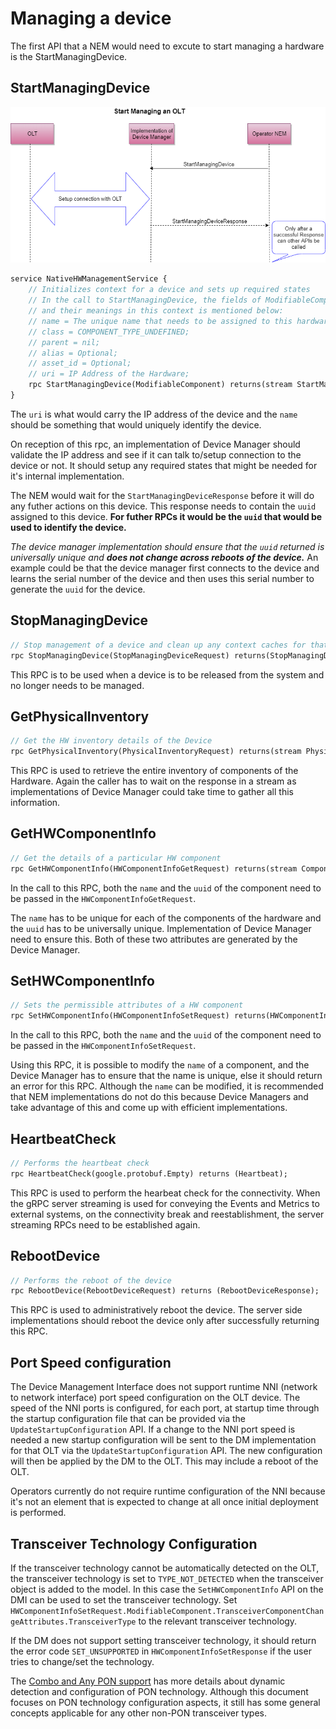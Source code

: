 # Managing a device

The first API that a NEM would need to excute to start managing a hardware is the StartManagingDevice.

## StartManagingDevice
![Managing a Device](images/managing_device.png "Start Managing an OLT")
``` protobuf
service NativeHWManagementService {
    // Initializes context for a device and sets up required states
    // In the call to StartManagingDevice, the fields of ModifiableComponent which are relevant
    // and their meanings in this context is mentioned below:
    // name = The unique name that needs to be assigned to this hardware;
    // class = COMPONENT_TYPE_UNDEFINED;
    // parent = nil;
    // alias = Optional;
    // asset_id = Optional;
    // uri = IP Address of the Hardware;
    rpc StartManagingDevice(ModifiableComponent) returns(stream StartManagingDeviceResponse);
}
```
The `uri` is what would carry the IP address of the device and the `name` should be something that would uniquely identify the device.

On reception of this rpc, an implementation of Device Manager should validate the IP address and see if it can talk to/setup connection to the device or not. It should setup any required states that might be needed for it's internal implementation.

The NEM would wait for the `StartManagingDeviceResponse` before it will do any futher actions on this device. This response needs to contain the `uuid` assigned to this device. **For futher RPCs it would be the `uuid` that would be used to identify the device.**

*The device manager implementation should ensure that the `uuid` returned is universally unique and* ***does not change across reboots of the device.*** An example could be that the device manager first connects to the device and learns the serial number of the device and then uses this serial number to generate the `uuid` for the device.

## StopManagingDevice
``` protobuf
// Stop management of a device and clean up any context caches for that device
rpc StopManagingDevice(StopManagingDeviceRequest) returns(StopManagingDeviceResponse);
```
This RPC is to be used when a device is to be released from the system and no longer needs to be managed.

## GetPhysicalInventory
``` protobuf
// Get the HW inventory details of the Device
rpc GetPhysicalInventory(PhysicalInventoryRequest) returns(stream PhysicalInventoryResponse);
```

This RPC is used to retrieve the entire inventory of components of the Hardware. Again the caller has to wait on the response in a stream as implementations of Device Manager could take time to gather all this information.

## GetHWComponentInfo
``` protobuf
// Get the details of a particular HW component
rpc GetHWComponentInfo(HWComponentInfoGetRequest) returns(stream Component);
```
In the call to this RPC, both the `name` and the `uuid` of the component need to be passed in the `HWComponentInfoGetRequest`.

The `name` has to be unique for each of the components of the hardware and the `uuid` has to be universally unique. Implementation of Device Manager need to ensure this. Both of these two attributes are generated by the Device Manager.

## SetHWComponentInfo
``` protobuf
// Sets the permissible attributes of a HW component
rpc SetHWComponentInfo(HWComponentInfoSetRequest) returns(HWComponentInfoSetResponse);
```
In the call to this RPC, both the `name` and the `uuid` of the component need to be passed in the `HWComponentInfoSetRequest`.

Using this RPC, it is possible to modify the `name` of a component, and the Device Manager has to ensure that the name is unique, else it should return an error for this RPC. Although the `name` can be modified, it is recommended that NEM implementations do not do this because Device Managers and take advantage of this and come up with efficient implementations.

## HeartbeatCheck
``` protobuf
// Performs the heartbeat check
rpc HeartbeatCheck(google.protobuf.Empty) returns (Heartbeat);
```
This RPC is used to perform the hearbeat check for the connectivity. When the gRPC server streaming is used for conveying the Events and Metrics to external systems, on the connectivity break and reestablishment, the server streaming RPCs need to be established again.

## RebootDevice
``` protobuf
// Performs the reboot of the device
rpc RebootDevice(RebootDeviceRequest) returns (RebootDeviceResponse);
```
This RPC is used to administratively reboot the device. The server side implementations should reboot the device only after successfully returning this RPC.

## Port Speed configuration
The Device Management Interface does not support runtime NNI (network to network interface) port speed configuration on the OLT device.
The speed of the NNI ports is configured, for each port, at startup time through the startup configuration file that can be provided via the
`UpdateStartupConfiguration` API. If a change to the NNI port speed is needed a new startup configuration will be sent
to the DM implementation for that OLT via the `UpdateStartupConfiguration` API.
The new configuration will then be applied by the DM to the OLT. This may include a reboot of the OLT.

Operators currently do not require runtime configuration of the NNI because it's not an element that is expected to change
at all once initial deployment is performed.

## Transceiver Technology Configuration
If the transceiver technology cannot be automatically detected on the OLT, the transceiver technology is set to `TYPE_NOT_DETECTED`
when the transceiver object is added to the model. In this case the `SetHWComponentInfo` API on the DMI can
be used to set the transceiver technology. Set `HWComponentInfoSetRequest.ModifiableComponent.TransceiverComponentChangeAttributes.TransceiverType`
to the relevant transceiver technology.

If the DM does not support setting transceiver technology, it should return the error code `SET_UNSUPPORTED` in `HWComponentInfoSetResponse`
if the user tries to change/set the technology.

The [Combo and Any PON support](https://docs.google.com/document/d/129YDzShMvYACsrM0dWV60tV79BRPI6SsBpf_nm0Byxc/edit?usp=sharing) has
more details about dynamic detection and configuration of PON technology. Although this document focuses on PON technology configuration aspects,
it still has some general concepts applicable for any other non-PON transceiver types.

